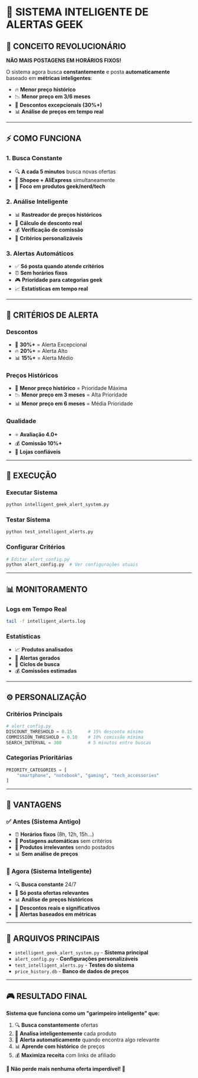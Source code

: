 # 🚀 **SISTEMA INTELIGENTE DE ALERTAS GEEK**

## 🎯 **CONCEITO REVOLUCIONÁRIO**

**NÃO MAIS POSTAGENS EM HORÁRIOS FIXOS!** 

O sistema agora busca **constantemente** e posta **automaticamente** baseado em **métricas inteligentes**:

- 🔥 **Menor preço histórico**
- 📉 **Menor preço em 3/6 meses**  
- 💎 **Descontos excepcionais (30%+)**
- 📊 **Análise de preços em tempo real**

---

## ⚡ **COMO FUNCIONA**

### **1. Busca Constante**
- 🔍 **A cada 5 minutos** busca novas ofertas
- 📱 **Shopee + AliExpress** simultaneamente
- 🎯 **Foco em produtos geek/nerd/tech**

### **2. Análise Inteligente**
- 📊 **Rastreador de preços históricos**
- 🧮 **Cálculo de desconto real**
- 💰 **Verificação de comissão**
- 🚨 **Critérios personalizáveis**

### **3. Alertas Automáticos**
- ✅ **Só posta quando atende critérios**
- ⏰ **Sem horários fixos**
- 🎮 **Prioridade para categorias geek**
- 📈 **Estatísticas em tempo real**

---

## 🎯 **CRITÉRIOS DE ALERTA**

### **Descontos**
- 💎 **30%+** = Alerta Excepcional
- 🔥 **20%+** = Alerta Alto  
- 📊 **15%+** = Alerta Médio

### **Preços Históricos**
- 🚨 **Menor preço histórico** = Prioridade Máxima
- 📉 **Menor preço em 3 meses** = Alta Prioridade
- 📊 **Menor preço em 6 meses** = Média Prioridade

### **Qualidade**
- ⭐ **Avaliação 4.0+**
- 💰 **Comissão 10%+**
- 🏪 **Lojas confiáveis**

---

## 🚀 **EXECUÇÃO**

### **Executar Sistema**
```bash
python intelligent_geek_alert_system.py
```

### **Testar Sistema**
```bash
python test_intelligent_alerts.py
```

### **Configurar Critérios**
```bash
# Editar alert_config.py
python alert_config.py  # Ver configurações atuais
```

---

## 📊 **MONITORAMENTO**

### **Logs em Tempo Real**
```bash
tail -f intelligent_alerts.log
```

### **Estatísticas**
- 📈 **Produtos analisados**
- 🚨 **Alertas gerados**
- 🔄 **Ciclos de busca**
- 💰 **Comissões estimadas**

---

## ⚙️ **PERSONALIZAÇÃO**

### **Critérios Principais**
```python
# alert_config.py
DISCOUNT_THRESHOLD = 0.15      # 15% desconto mínimo
COMMISSION_THRESHOLD = 0.10    # 10% comissão mínima
SEARCH_INTERVAL = 300          # 5 minutos entre buscas
```

### **Categorias Prioritárias**
```python
PRIORITY_CATEGORIES = [
    "smartphone", "notebook", "gaming", "tech_accessories"
]
```

---

## 🎉 **VANTAGENS**

### **✅ Antes (Sistema Antigo)**
- ⏰ **Horários fixos** (8h, 12h, 15h...)
- 📝 **Postagens automáticas** sem critérios
- 🚫 **Produtos irrelevantes** sendo postados
- 📊 **Sem análise de preços**

### **🚀 Agora (Sistema Inteligente)**
- 🔍 **Busca constante** 24/7
- 🎯 **Só posta ofertas relevantes**
- 📊 **Análise de preços históricos**
- 💎 **Descontos reais e significativos**
- 🚨 **Alertas baseados em métricas**

---

## 🔧 **ARQUIVOS PRINCIPAIS**

- `intelligent_geek_alert_system.py` - **Sistema principal**
- `alert_config.py` - **Configurações personalizáveis**
- `test_intelligent_alerts.py` - **Testes do sistema**
- `price_history.db` - **Banco de dados de preços**

---

## 🎮 **RESULTADO FINAL**

**Sistema que funciona como um "garimpeiro inteligente" que:**
1. 🔍 **Busca constantemente** ofertas
2. 🧠 **Analisa inteligentemente** cada produto
3. 🚨 **Alerta automaticamente** quando encontra algo relevante
4. 📊 **Aprende com histórico** de preços
5. 💰 **Maximiza receita** com links de afiliado

**🎯 Não perde mais nenhuma oferta imperdível! 🎯**
